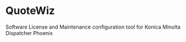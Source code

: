 # QuoteWiz
Software License and Maintenance configuration tool for Konica Minolta Dispatcher Phoenix
